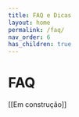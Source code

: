 ```yaml
---
title: FAQ e Dicas
layout: home
permalink: /faq/
nav_order: 6
has_children: true
---
```


# FAQ

[[Em construção]]